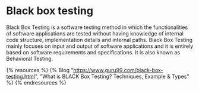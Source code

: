 # Black box testing

Black Box Testing is a software testing method in which the functionalities of software applications are tested without having knowledge of internal code structure, implementation details and internal paths. Black Box Testing mainly focuses on input and output of software applications and it is entirely based on software requirements and specifications. It is also known as Behavioral Testing.

{% resources %}
  {% Blog "https://www.guru99.com/black-box-testing.html", "What is BLACK Box Testing? Techniques, Example & Types" %}
{% endresources %}

